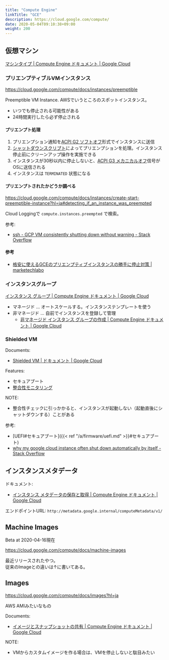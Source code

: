 ```yaml
---
title: "Compute Engine"
linkTitle: "GCE"
description: https://cloud.google.com/compute/
date: 2020-05-04T09:10:38+09:00
weight: 200
---
```


## 仮想マシン

[マシンタイプ | Compute Engine ドキュメント | Google Cloud](https://cloud.google.com/compute/docs/machine-types?hl=ja)

### プリエンプティブルVMインスタンス

https://cloud.google.com/compute/docs/instances/preemptible

Preemptible VM Instance. AWSでいうところのスポットインスタンス。

- いつでも停止される可能性がある
- 24時間実行したら必ず停止される

#### プリエンプト処理

1. プリエンプション通知を[ACPI G2 ソフトオフ](https://en.wikipedia.org/wiki/Advanced_Configuration_and_Power_Interface#Power_states)形式でインスタンスに送信
1. [シャットダウンスクリプト](https://cloud.google.com/compute/docs/instances/create-start-preemptible-instance?hl=ja#handle_preemption)によってプリエンプションを処理。インスタンス停止前にクリーンアップ操作を実施できる
1. インスタンスが30秒以内に停止しないと、[ACPI G3 メカニカルオフ](https://en.wikipedia.org/wiki/Advanced_Configuration_and_Power_Interface#Power_states)信号がOSに送信される
1. インスタンスは `TERMINATED` 状態になる

#### プリエンプトされたかどうか調べる

https://cloud.google.com/compute/docs/instances/create-start-preemptible-instance?hl=ja#detecting_if_an_instance_was_preempted

Cloud Loggingで `compute.instances.preempted` で検索。

参考:

- [ssh - GCP VM consistently shutting down without warning - Stack Overflow](https://stackoverflow.com/questions/58256153/gcp-vm-consistently-shutting-down-without-warning)

#### 参考

- [格安に使えるGCEのプリエンプティブインスタンスの勝手に停止対策 | marketechlabo](https://www.marketechlabo.com/gce-preemptible-instance/)

### インスタンスグループ

[インスタンス グループ | Compute Engine ドキュメント | Google Cloud](https://cloud.google.com/compute/docs/instance-groups)

- マネージド ... オートスケールする。インスタンステンプレートを使う
- 非マネージド ... 自前でインスタンスを登録して管理
  - [非マネージド インスタンス グループの作成 | Compute Engine ドキュメント | Google Cloud](https://cloud.google.com/compute/docs/instance-groups/creating-groups-of-unmanaged-instances?hl=ja)

### Shielded VM

Documents:
- [Shielded VM | ドキュメント | Google Cloud](https://cloud.google.com/security/shielded-cloud/shielded-vm?hl=ja)

Features:

- セキュアブート
- [整合性モニタリング](https://cloud.google.com/compute/docs/instances/integrity-monitoring?hl=ja)

NOTE:

- 整合性チェックに引っかかると、インスタンスが起動しない（起動直後にシャットダウンする）ことがある

参考:

- [UEFI#セキュアブート]({{< ref "/a/firmware/uefi.md" >}}#セキュアブート)
- [why my google cloud instance often shut down automatically by itself - Stack Overflow](https://stackoverflow.com/questions/56100268/why-my-google-cloud-instance-often-shut-down-automatically-by-itself)

## インスタンスメタデータ

ドキュメント:

- [インスタンス メタデータの保存と取得 | Compute Engine ドキュメント | Google Cloud](https://cloud.google.com/compute/docs/storing-retrieving-metadata?hl=ja)

エンドポイントURL: `http://metadata.google.internal/computeMetadata/v1/`

## Machine Images

Beta at 2020-04-16現在

https://cloud.google.com/compute/docs/machine-images

最近リリースされたやつ。  
従来のImageとの違いは↑に書いてある。

## Images

https://cloud.google.com/compute/docs/images?hl=ja

AWS AMIみたいなもの

Documents:
- [イメージとスナップショットの共有 | Compute Engine ドキュメント | Google Cloud](https://cloud.google.com/compute/docs/images/sharing-images-across-projects?hl=ja)

NOTE:
- VMからカスタムイメージを作る場合は、VMを停止しないと駄目みたい
